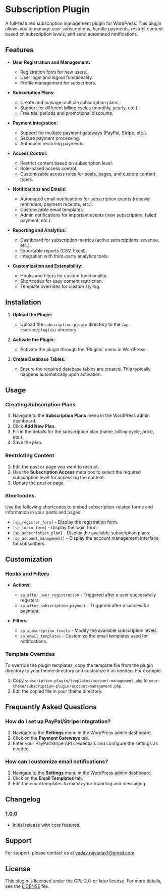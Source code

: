 # Subscription Plugin

A full-featured subscription management plugin for WordPress. This plugin allows you to manage user subscriptions, handle payments, restrict content based on subscription levels, and send automated notifications.

## Features

- **User Registration and Management:**
  - Registration form for new users.
  - User login and logout functionality.
  - Profile management for subscribers.

- **Subscription Plans:**
  - Create and manage multiple subscription plans.
  - Support for different billing cycles (monthly, yearly, etc.).
  - Free trial periods and promotional discounts.

- **Payment Integration:**
  - Support for multiple payment gateways (PayPal, Stripe, etc.).
  - Secure payment processing.
  - Automatic recurring payments.

- **Access Control:**
  - Restrict content based on subscription level.
  - Role-based access control.
  - Customizable access rules for posts, pages, and custom content types.

- **Notifications and Emails:**
  - Automated email notifications for subscription events (renewal reminders, payment receipts, etc.).
  - Customizable email templates.
  - Admin notifications for important events (new subscription, failed payment, etc.).

- **Reporting and Analytics:**
  - Dashboard for subscription metrics (active subscriptions, revenue, etc.).
  - Exportable reports (CSV, Excel).
  - Integration with third-party analytics tools.

- **Customization and Extensibility:**
  - Hooks and filters for custom functionality.
  - Shortcodes for easy content restriction.
  - Template overrides for custom styling.

## Installation

1. **Upload the Plugin:**
   - Upload the `subscription-plugin` directory to the `/wp-content/plugins/` directory.

2. **Activate the Plugin:**
   - Activate the plugin through the 'Plugins' menu in WordPress.

3. **Create Database Tables:**
   - Ensure the required database tables are created. This typically happens automatically upon activation.

## Usage

### Creating Subscription Plans

1. Navigate to the **Subscription Plans** menu in the WordPress admin dashboard.
2. Click **Add New Plan**.
3. Fill in the details for the subscription plan (name, billing cycle, price, etc.).
4. Save the plan.

### Restricting Content

1. Edit the post or page you want to restrict.
2. Use the **Subscription Access** meta box to select the required subscription level for accessing the content.
3. Update the post or page.

### Shortcodes

Use the following shortcodes to embed subscription-related forms and information in your posts and pages:

- `[sp_register_form]` - Display the registration form.
- `[sp_login_form]` - Display the login form.
- `[sp_subscription_plan]` - Display the available subscription plans.
- `[sp_account_management]` - Display the account management interface for subscribers.

## Customization

### Hooks and Filters

- **Actions:**
  - `sp_after_user_registration` - Triggered after a user successfully registers.
  - `sp_after_subscription_payment` - Triggered after a successful payment.

- **Filters:**
  - `sp_subscription_levels` - Modify the available subscription levels.
  - `sp_email_templates` - Customize the email templates used for notifications.

### Template Overrides

To override the plugin templates, copy the template file from the plugin directory to your theme directory and customize it as needed. For example:

1. Copy `subscription-plugin/templates/account-management.php` to `your-theme/subscription-plugin/account-management.php`.
2. Edit the copied file in your theme directory.

## Frequently Asked Questions

### How do I set up PayPal/Stripe integration?

1. Navigate to the **Settings** menu in the WordPress admin dashboard.
2. Click on the **Payment Gateways** tab.
3. Enter your PayPal/Stripe API credentials and configure the settings as needed.

### How can I customize email notifications?

1. Navigate to the **Settings** menu in the WordPress admin dashboard.
2. Click on the **Email Templates** tab.
3. Edit the email templates to match your branding and messaging.

## Changelog

### 1.0.0
- Initial release with core features.

## Support

For support, please contact us at yadav.rajyadav1@gmail.com

## License

This plugin is licensed under the GPL-2.0-or-later license. For more details, see the [LICENSE](LICENSE) file.
